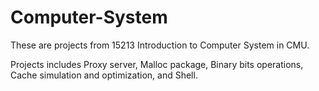 Computer-System
===============

These are projects from 15213 Introduction to Computer System in CMU.

Projects includes Proxy server, Malloc package, Binary bits operations, Cache simulation and optimization, and Shell. 
